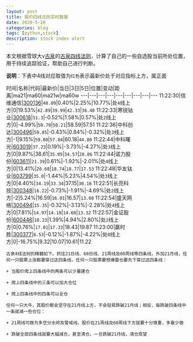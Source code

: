 ```yaml
---
layout: post
title: 股价四线法则实时数据
date: 2020-5-10
categories: blog
tags: [python,stock]
description: stock index alert
---
```



本文根据雪球大v[古泉](https://xueqiu.com/u/7148646888)的[古泉四线法则](https://xueqiu.com/7148646888/130498192)，计算了自己的一些自选股当前所处位置，用于持续追踪验证，帮助自己进行判断。

**说明**：下表中4线对应取值为`红色`表示最新价处于对应指标上方，属正面

时间|名称|代码|最新价|当日|3日|5日|位置|变动|距离|ma21|ma60|ma21w|ma60w
---|---|---|---|---|---|---|---|---
11:22:30|信维通信|[300136](https://xueqiu.com/S/SZ300136)|`48.09`|0.40%|2.25%|10.77%|处`4`线上方|0|19.53%|`42.89`|`39.99`|`42.33`|`36.40`
11:22:33|寒锐钴业|[300618](https://xueqiu.com/S/SZ300618)|`51.3`|-0.52%|1.58%|0.57%|处`2`线上方|0|-4.99%|`50.70`|`50.21`|58.59|57.51
11:22:36|中科创达|[300496](https://xueqiu.com/S/SZ300496)|`59.85`|-0.43%|0.84%|-0.32%|处`3`线上方|-1|9.15%|`59.80`|`57.84`|60.18|`44.80`
11:22:44|中科曙光|[603019](https://xueqiu.com/S/SH603019)|`37.23`|0.19%|-3.73%|-4.27%|处`3`线上方|0|9.87%|38.61|`35.05`|`34.57`|`28.86`
11:22:44|诺力股份|[603611](https://xueqiu.com/S/SH603611)|`21.39`|0.61%|-1.92%|-2.01%|处`4`线上方|0|13.41%|`20.68`|`18.74`|`18.77`|`17.53`
11:22:48|华友钴业|[603799](https://xueqiu.com/S/SH603799)|`35.0`|-1.44%|5.23%|4.54%|处`3`线上方|0|4.40%|`34.19`|`33.34`|37.15|`30.16`
11:22:51|长亮科技|[300348](https://xueqiu.com/S/SZ300348)|`16.22`|-0.73%|-1.91%|-4.69%|处`2`线上方|-2|5.24%|16.59|`16.01`|16.57|`13.08`
11:22:54|盛天网络|[300494](https://xueqiu.com/S/SZ300494)|`15.35`|-0.32%|-3.13%|-2.28%|处`4`线上方|0|7.81%|`14.97`|`14.10`|`14.68`|`13.32`
11:22:57|金证股份|[600446](https://xueqiu.com/S/SH600446)|`18.23`|1.39%|4.94%|2.80%|处`2`线上方|0|0.76%|`17.01`|`17.33`|18.43|19.87
11:23:00|赢时胜|[300377](https://xueqiu.com/S/SZ300377)|`8.53`|-0.12%|-1.87%|-4.22%|处`0`线上方|0|-16.75%|9.32|10.07|10.61|11.22

```
古泉4线法则的精髓如下。抓住21日线、60日线、21周线及60周线等四条线，外加21月线，任何一只股票上涨都要穿过这四条线，任何一只股票要想爆雷也要先下穿过这四条线：

+ 当股价爬上四条线中的两条可以少量建仓

+ 爬上四条线中的三条可以加大仓位

+ 爬上四条线中的四条可以全仓

任何一只大牛，其股价都会坚守在21月线上方，不会轻易跌破21月线；相反，每跌破四条线中一条就减一些仓位：

+ 21周线可做为多空分水岭及警戒线，股价在21周线及60周线下方就要十分慎重，多看少做

+ 跌破全部四条线就要大幅减仓，甚至清仓，一旦跌破21月线，清仓观望
```